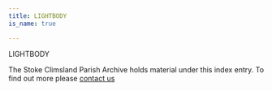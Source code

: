 ```yaml
---
title: LIGHTBODY
is_name: true

---
```


LIGHTBODY


The Stoke Climsland Parish Archive holds material under this index entry. To find out more please [contact us](/contact/)
